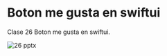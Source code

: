 # Boton me gusta en swiftui
Clase 26 Boton me gusta en swiftui.

![26 pptx](https://github.com/user-attachments/assets/bfa0b83c-422e-41ed-b2f0-a02aa1ad784b)
